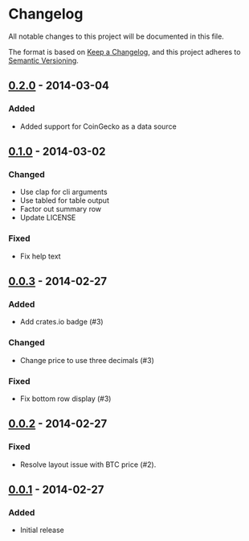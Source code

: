 # Changelog

All notable changes to this project will be documented in this file.

The format is based on [Keep a Changelog](https://keepachangelog.com/en/1.1.0/),
and this project adheres to
[Semantic Versioning](https://semver.org/spec/v2.0.0.html).

## [0.2.0] - 2014-03-04

### Added

- Added support for CoinGecko as a data source

## [0.1.0] - 2014-03-02

### Changed

- Use clap for cli arguments
- Use tabled for table output
- Factor out summary row
- Update LICENSE

### Fixed

- Fix help text

## [0.0.3] - 2014-02-27

### Added

- Add crates.io badge (#3)

### Changed

- Change price to use three decimals (#3)

### Fixed

- Fix bottom row display (#3)

## [0.0.2] - 2014-02-27

### Fixed

- Resolve layout issue with BTC price (#2).

## [0.0.1] - 2014-02-27

### Added

- Initial release

[0.2.0]: https://github.com/shapeshed/wenmoon/compare/v0.1.0...v0.2.0
[0.1.0]: https://github.com/shapeshed/wenmoon/compare/v0.0.3...v0.1.0
[0.0.3]: https://github.com/shapeshed/wenmoon/compare/v0.0.2...v0.0.3
[0.0.2]: https://github.com/shapeshed/wenmoon/compare/v0.0.1...v0.0.2
[0.0.1]: https://github.com/shapeshed/wenmoon/releases/tag/0.0.1

